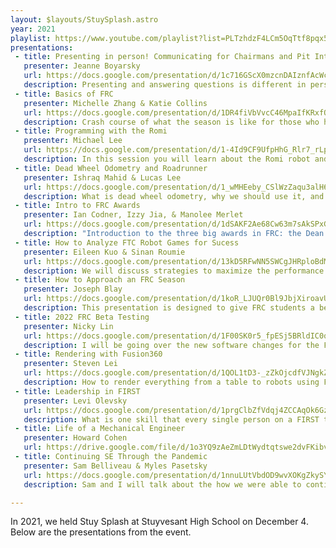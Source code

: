 ```yaml
---
layout: $layouts/StuySplash.astro
year: 2021
playlist: https://www.youtube.com/playlist?list=PLTzhdzF4LCm5OqTtf8pqx5DV-KHXJ2QOU
presentations: 
 - title: Presenting in person! Communicating for Chairmans and Pit Interviews
   presenter: Jeanne Boyarsky
   url: https://docs.google.com/presentation/d/1c716GScX0mzcnDAIznfAcWcDShFhdcn6/edit?usp=sharing&ouid=117641438514045868531&rtpof=true&sd=true
   description: Presenting and answering questions is different in person than on Zoom/Teams. In this interactive session, attendees will learn tips they can use at the 2022 competition. Whether you are presenting Chairmans or encountering a judge in the pit, you’ll be prepared to communicate effectively! Jeanne Boyarsky is a Distinguished Toastmaster and has given over a hundred speeches. She has also written six books about Java and will be giving away a copy to one of the attendees.
 - title: Basics of FRC
   presenter: Michelle Zhang & Katie Collins
   url: https://docs.google.com/presentation/d/1DR4fiVbVvcC46MpaIfKRxfQ5okzx3CciGr-sISU3pTU/edit?usp=sharing
   description: Crash course of what the season is like for those who have not attended an in-person FRC season before; what to expect, what to plan for, and how to have fun.
 - title: Programming with the Romi
   presenter: Michael Lee
   url: https://docs.google.com/presentation/d/1-4Id9CF9UfpHhG_Rlr7_rLpahwCxcPAz/edit?usp=sharing&ouid=117641438514045868531&rtpof=true&sd=true
   description: In this session you will learn about the Romi robot and how you can use it to learn programming for the FIRST Robotics Competition. You will learn what the Romi is, what resources are available to learn, and see a quick demo of the Romi running Java code using WPILib.
 - title: Dead Wheel Odometry and Roadrunner
   presenter: Ishraq Mahid & Lucas Lee
   url: https://docs.google.com/presentation/d/1_wMHEeby_CSlWzZaqu3alH6xeSJO7ZdJubM_UcSJYnk/edit?usp=sharing
   description: What is dead wheel odometry, why we should use it, and how, along with an introduction to RoadRunner.
 - title: Intro to FRC Awards
   presenter: Ian Codner, Izzy Jia, & Manolee Merlet
   url: https://docs.google.com/presentation/d/1dSAKF2Ae68Cw63m7sAkSPxGSL-J2MeaWRCJ8Wevppk4/edit?usp=sharing
   description: "Introduction to the three big awards in FRC: the Dean's List Award, the Woodie Flowers Award, and the Chairman's Award."
 - title: How to Analyze FTC Robot Games for Sucess
   presenter: Eileen Kuo & Sinan Roumie
   url: https://docs.google.com/presentation/d/13kD5RFwNN5SWCgJHRploBdMRVvhd0AP-q254TjuV5xs/edit?usp=sharing
   description: We will discuss strategies to maximize the performance and mechanisms used on FTC robots!
 - title: How to Approach an FRC Season
   presenter: Joseph Blay
   url: https://docs.google.com/presentation/d/1koR_LJUQr0Bl9JbjXiroavUQUp-aPUIsiXEXa5tInns/edit?usp=sharing
   description: This presentation is designed to give FRC students a better idea of how to effectively organize and schedule their build and competition seasons as well as how to go about making decisions as a team. This presentation is targeted at helping students and mentors get ready for the upcoming season after a very long break from building robots.
 - title: 2022 FRC Beta Testing
   presenter: Nicky Lin
   url: https://docs.google.com/presentation/d/1F00SK0r5_fpESj5BRldIC0qP32ThpbPQUoDMvAnivJs/edit?usp=sharing
   description: I will be going over the new software changes for the FRC 2022 season. These include new changes to the WPILib library, new features for computer vision, and more.
 - title: Rendering with Fusion360
   presenter: Steven Lei
   url: https://docs.google.com/presentation/d/1QOL1tD3-_zZkOjcdfVJNgkZShunHqGBdf6XQ0y672g0/edit?usp=sharing
   description: How to render everything from a table to robots using Fusion360. We will learn about how to manipulate appearances and scene settings to produce high quality renderings.
 - title: Leadership in FIRST
   presenter: Levi Olevsky
   url: https://docs.google.com/presentation/d/1prgClbZfVdqj4ZCCAqOk6GzPXfn9WX9IqTCB02pEvTs/edit#slide=id.p
   description: What is one skill that every single person on a FIRST team should have? A good leader will be able to not only manage, but enhance the skills of their team, regardless if the team is two people or one hundred. Come learn what I think it takes to be a good leader.
 - title: Life of a Mechanical Engineer
   presenter: Howard Cohen
   url: https://drive.google.com/file/d/1o3YQ9zAeZmLDtWydtqtswe2dvFKibvxq/view?usp=sharing
 - title: Continuing SE Through the Pandemic
   presenter: Sam Belliveau & Myles Pasetsky
   url: https://docs.google.com/presentation/d/1nnuLUtVbdOD9wvXOKgZkySYfOO3KMaRGQvy1q63L6ew/edit
   description: Sam and I will talk about the how we were able to continue newbie education and software research through the pandemic this past year. We discuss the usage of simulations and ROMIs in learning, teaching, and testing motion profiling and computer vision. We also discuss the specific techniques we used to create IR@H ready code while only being able to meet over zoom.

---
```


In 2021, we held Stuy Splash at Stuyvesant High School on December 4. Below are the presentations from the event.